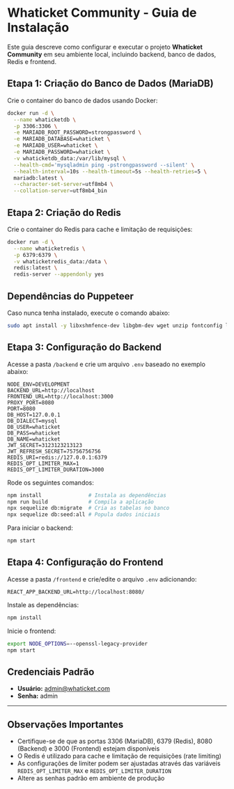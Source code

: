 # Whaticket Community - Guia de Instalação

Este guia descreve como configurar e executar o projeto **Whaticket Community** em seu ambiente local, incluindo backend, banco de dados, Redis e frontend.

## Etapa 1: Criação do Banco de Dados (MariaDB)

Crie o container do banco de dados usando Docker:

```bash
docker run -d \
  --name whaticketdb \
  -p 3306:3306 \
  -e MARIADB_ROOT_PASSWORD=strongpassword \
  -e MARIADB_DATABASE=whaticket \
  -e MARIADB_USER=whaticket \
  -e MARIADB_PASSWORD=whaticket \
  -v whaticketdb_data:/var/lib/mysql \
  --health-cmd='mysqladmin ping -pstrongpassword --silent' \
  --health-interval=10s --health-timeout=5s --health-retries=5 \
  mariadb:latest \
  --character-set-server=utf8mb4 \
  --collation-server=utf8mb4_bin
```

## Etapa 2: Criação do Redis

Crie o container do Redis para cache e limitação de requisições:

```bash
docker run -d \
  --name whaticketredis \
  -p 6379:6379 \
  -v whaticketredis_data:/data \
  redis:latest \
  redis-server --appendonly yes
```

## Dependências do Puppeteer

Caso nunca tenha instalado, execute o comando abaixo:

```bash
sudo apt install -y libxshmfence-dev libgbm-dev wget unzip fontconfig locales gconf-service libasound2 libatk1.0-0 libc6 libcairo2 libcups2 libdbus-1-3 libexpat1 libfontconfig1 libgcc1 libgconf-2-4 libgdk-pixbuf2.0-0 libglib2.0-0 libgtk-3-0 libnspr4 libpango-1.0-0 libpangocairo-1.0-0 libstdc++6 libx11-6 libx11-xcb1 libxcb1 libxcomposite1 libxcursor1 libxdamage1 libxext6 libxfixes3 libxi6 libxrandr2 libxrender1 libxss1 libxtst6 ca-certificates fonts-liberation libappindicator1 libnss3 lsb-release xdg-utils
```

## Etapa 3: Configuração do Backend

Acesse a pasta `/backend` e crie um arquivo `.env` baseado no exemplo abaixo:

```env
NODE_ENV=DEVELOPMENT
BACKEND_URL=http://localhost
FRONTEND_URL=http://localhost:3000
PROXY_PORT=8080
PORT=8080
DB_HOST=127.0.0.1
DB_DIALECT=mysql
DB_USER=whaticket
DB_PASS=whaticket
DB_NAME=whaticket
JWT_SECRET=3123123213123
JWT_REFRESH_SECRET=75756756756
REDIS_URI=redis://127.0.0.1:6379
REDIS_OPT_LIMITER_MAX=1
REDIS_OPT_LIMITER_DURATION=3000
```

Rode os seguintes comandos:

```bash
npm install               # Instala as dependências
npm run build             # Compila a aplicação
npx sequelize db:migrate  # Cria as tabelas no banco
npx sequelize db:seed:all # Popula dados iniciais
```

Para iniciar o backend:

```bash
npm start
```

## Etapa 4: Configuração do Frontend

Acesse a pasta `/frontend` e crie/edite o arquivo `.env` adicionando:

```env
REACT_APP_BACKEND_URL=http://localhost:8080/
```

Instale as dependências:

```bash
npm install
```

Inicie o frontend:

```bash
export NODE_OPTIONS=--openssl-legacy-provider
npm start
```

## Credenciais Padrão

- **Usuário:** admin@whaticket.com
- **Senha:** admin

---

## Observações Importantes

- Certifique-se de que as portas 3306 (MariaDB), 6379 (Redis), 8080 (Backend) e 3000 (Frontend) estejam disponíveis
- O Redis é utilizado para cache e limitação de requisições (rate limiting)
- As configurações de limiter podem ser ajustadas através das variáveis `REDIS_OPT_LIMITER_MAX` e `REDIS_OPT_LIMITER_DURATION`
- Altere as senhas padrão em ambiente de produção